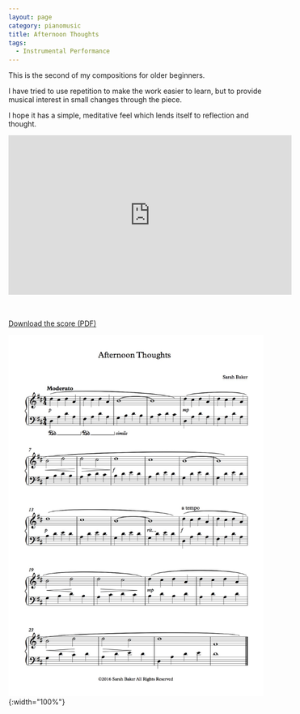 ```yaml
---
layout: page
category: pianomusic
title: Afternoon Thoughts
tags:
  - Instrumental Performance
---
```


This is the second of my compositions for older beginners. 

I have tried to use repetition to make the work easier to learn, but to provide musical interest in small changes through the piece. 

I hope it has a simple, meditative feel which lends itself to reflection and thought.

<iframe width="560" height="315" src="https://www.youtube.com/embed/xf8Xr9xXeMY" frameborder="0" allowfullscreen></iframe>

&nbsp;

[Download the score (PDF)](/public/files/afternoon-thoughts.pdf)

![Afternoon Thoughts score example](/public/images/scores/afternoon-thoughts.jpg){:width="100%"}